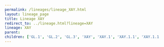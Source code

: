 ```yaml
---
permalink: /lineages/lineage_XAY.html
layout: lineage_page
title: Lineage XAY
redirect_to: ../lineage.html?lineage=XAY
lineage: XAY
parent: 
children: ['GL.1', 'GL.2', 'GL.3', 'XAY', 'XAY.1', 'XAY.1.1', 'XAY.1.1.1', 'XAY.1.1.2', 'XAY.1.1.3', 'XAY.1.2', 'XAY.2', 'XAY.2.1', 'XAY.2.2', 'XAY.2.3', 'XAY.3']
---
```

